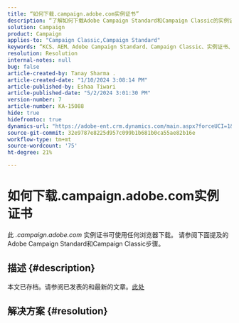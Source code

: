 ```yaml
---
title: “如何下载.campaign.adobe.com实例证书”
description: “了解如何下载Adobe Campaign Standard和Campaign Classic的实例证书。”
solution: Campaign
product: Campaign
applies-to: "Campaign Classic,Campaign Standard"
keywords: “KCS、AEM、Adobe Campaign Standard、Campaign Classic、实例证书、.campaign.adobe.com”
resolution: Resolution
internal-notes: null
bug: false
article-created-by: Tanay Sharma .
article-created-date: "1/10/2024 3:08:14 PM"
article-published-by: Eshaa Tiwari
article-published-date: "5/2/2024 3:01:30 PM"
version-number: 7
article-number: KA-15088
hide: true
hidefromtoc: true
dynamics-url: "https://adobe-ent.crm.dynamics.com/main.aspx?forceUCI=1&pagetype=entityrecord&etn=knowledgearticle&id=e7004411-caaf-ee11-a569-6045bd006e5a"
source-git-commit: 32e9787e8225d957c099b1b681b0ca55ae82b16e
workflow-type: tm+mt
source-wordcount: '75'
ht-degree: 21%

---
```


# 如何下载.campaign.adobe.com实例证书


此 *.campaign.adobe.com* 实例证书可使用任何浏览器下载。 请参阅下面提及的Adobe Campaign Standard和Campaign Classic步骤。

## 描述 {#description}

本文已存档。请参阅已发表的和最新的文章。[此处](https://experienceleague.adobe.com/search.html#sort=relevancy)

## 解决方案 {#resolution}

